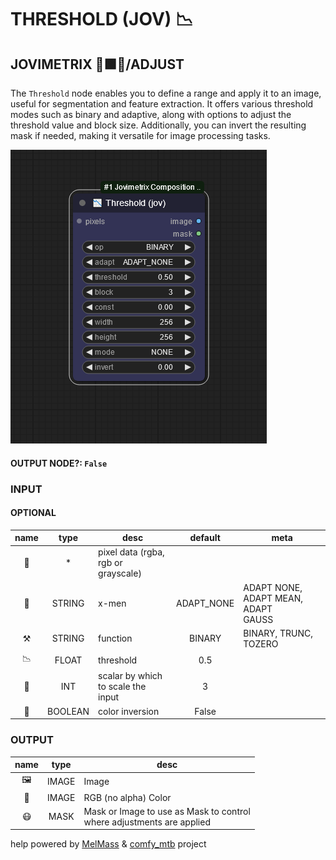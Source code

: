 # THRESHOLD (JOV) 📉

## JOVIMETRIX 🔺🟩🔵/ADJUST

The `Threshold` node enables you to define a range and apply it to an image, useful for segmentation and feature extraction. It offers various threshold modes such as binary and adaptive, along with options to adjust the threshold value and block size. Additionally, you can invert the resulting mask if needed, making it versatile for image processing tasks.

![THRESHOLD](https://raw.githubusercontent.com/Amorano/Jovimetrix-examples/master/node/THRESHOLD/THRESHOLD.png)

#### OUTPUT NODE?: `False`

### INPUT

#### OPTIONAL

name | type | desc | default | meta
:---:|:---:|---|:---:|---
👾 | * | pixel data (rgba, rgb or<br>grayscale) |  | 
🧬 | STRING | x-men | ADAPT_NONE | ADAPT NONE, ADAPT MEAN, ADAPT<br>GAUSS
⚒️ | STRING | function | BINARY | BINARY, TRUNC, TOZERO
📉 | FLOAT | threshold | 0.5 | 
📏 | INT | scalar by which to scale the<br>input | 3 | 
🔳 | BOOLEAN | color inversion | False | 

### OUTPUT

name | type | desc
:---:|:---:|---
🖼️ | IMAGE | Image 
🌈 | IMAGE | RGB (no alpha) Color 
😷 | MASK | Mask or Image to use as Mask to control<br>where adjustments are applied 

help powered by [MelMass](https://github.com/melMass) & [comfy_mtb](https://github.com/melMass/comfy_mtb) project
